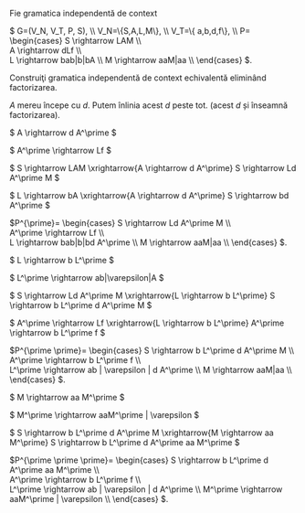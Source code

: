 Fie gramatica independentă de context 

$ G=(V_N, V_T, P, S), \\\\
V_N=\\{S,A,L,M\\}, \\\\ 
V_T=\\{ a,b,d,f\\}, \\\\
P=
\begin{cases}
S \rightarrow LAM \\\\  
A \rightarrow dLf  \\\\   
L \rightarrow bab|b|bA   \\\\
M \rightarrow aaM|aa  \\\\
\end{cases} $.

Construiţi gramatica independentă de context echivalentă eliminând factorizarea.


$A$ mereu începe cu $d$. Putem înlinia acest $d$ peste tot. (acest $d$ și înseamnă factorizarea).

$ A \rightarrow d A^\prime $

$ A^\prime \rightarrow Lf $

$ S \rightarrow LAM \xrightarrow{A \rightarrow d A^\prime} S \rightarrow Ld A^\prime M $

$ L \rightarrow bA \xrightarrow{A \rightarrow d A^\prime} S \rightarrow bd A^\prime $

$P^{\prime}=
\begin{cases}
S \rightarrow Ld A^\prime M \\\\  
A^\prime \rightarrow Lf  \\\\   
L \rightarrow bab|b|bd A^\prime   \\\\
M \rightarrow aaM|aa  \\\\
\end{cases} $.

$ L \rightarrow b L^\prime $

$ L^\prime \rightarrow ab|\varepsilon|A $

$ S \rightarrow Ld A^\prime M  \xrightarrow{L \rightarrow b L^\prime} S \rightarrow b L^\prime d A^\prime M $

$ A^\prime \rightarrow Lf \xrightarrow{L \rightarrow b L^\prime} A^\prime \rightarrow b L^\prime f $

$P^{\prime \prime}=
\begin{cases}
S \rightarrow b L^\prime d A^\prime M \\\\  
A^\prime \rightarrow b L^\prime f  \\\\   
L^\prime \rightarrow ab | \varepsilon | d A^\prime   \\\\
M \rightarrow aaM|aa  \\\\
\end{cases} $.

$ M \rightarrow aa M^\prime $

$ M^\prime \rightarrow aaM^\prime | \varepsilon $

$ S \rightarrow b L^\prime d A^\prime M \xrightarrow{M \rightarrow aa M^\prime} S \rightarrow b L^\prime d A^\prime aa M^\prime $


$P^{\prime \prime \prime}=
\begin{cases}
S \rightarrow b L^\prime d A^\prime aa M^\prime \\\\  
A^\prime \rightarrow b L^\prime f  \\\\   
L^\prime \rightarrow ab | \varepsilon | d A^\prime   \\\\
M^\prime \rightarrow aaM^\prime | \varepsilon \\\\
\end{cases} $.